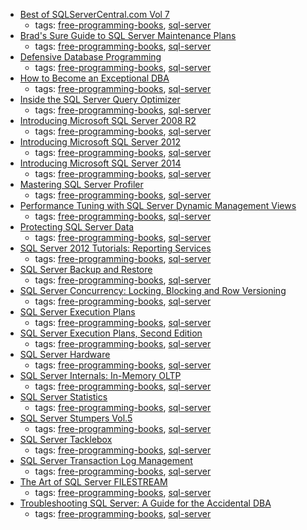 * [Best of SQLServerCentral.com Vol 7](http://www.red-gate.com/community/books/ssc-7)
    * tags: [free-programming-books](../tags/free-programming-books.md), [sql-server](../tags/sql-server.md)
* [Brad's Sure Guide to SQL Server Maintenance Plans](http://www.red-gate.com/community/books/sql-server-maintenance-plans)
    * tags: [free-programming-books](../tags/free-programming-books.md), [sql-server](../tags/sql-server.md)
* [Defensive Database Programming](http://download.red-gate.com/ebooks/SQL/defensive-database-programming.pdf)
    * tags: [free-programming-books](../tags/free-programming-books.md), [sql-server](../tags/sql-server.md)
* [How to Become an Exceptional DBA](http://www.red-gate.com/community/books/exceptional-dba-book)
    * tags: [free-programming-books](../tags/free-programming-books.md), [sql-server](../tags/sql-server.md)
* [Inside the SQL Server Query Optimizer](http://www.red-gate.com/products/sql-development/sql-prompt/entrypage/sql-query-optimizer-ebook3)
    * tags: [free-programming-books](../tags/free-programming-books.md), [sql-server](../tags/sql-server.md)
* [Introducing Microsoft SQL Server 2008 R2](http://social.technet.microsoft.com/wiki/contents/articles/11608.e-book-gallery-for-microsoft-technologies-en.aspx#IntroducingMicrosoftSQLServer2008R2)
    * tags: [free-programming-books](../tags/free-programming-books.md), [sql-server](../tags/sql-server.md)
* [Introducing Microsoft SQL Server 2012](http://social.technet.microsoft.com/wiki/contents/articles/11608.e-book-gallery-for-microsoft-technologies-en.aspx#IntroducingMicrosoftSQLServer2012)
    * tags: [free-programming-books](../tags/free-programming-books.md), [sql-server](../tags/sql-server.md)
* [Introducing Microsoft SQL Server 2014](http://blogs.msdn.com/b/microsoft_press/archive/2014/04/02/free-ebook-introducing-microsoft-sql-server-2014.aspx)
    * tags: [free-programming-books](../tags/free-programming-books.md), [sql-server](../tags/sql-server.md)
* [Mastering SQL Server Profiler](http://www.red-gate.com/community/books/mastering-sql-server-profiler)
    * tags: [free-programming-books](../tags/free-programming-books.md), [sql-server](../tags/sql-server.md)
* [Performance Tuning with SQL Server Dynamic Management Views](http://www.red-gate.com/community/books/dynamic-management-views)
    * tags: [free-programming-books](../tags/free-programming-books.md), [sql-server](../tags/sql-server.md)
* [Protecting SQL Server Data](http://www.red-gate.com/community/books/protecting-data)
    * tags: [free-programming-books](../tags/free-programming-books.md), [sql-server](../tags/sql-server.md)
* [SQL Server 2012 Tutorials: Reporting Services](http://social.technet.microsoft.com/wiki/contents/articles/11608.e-book-gallery-for-microsoft-technologies-en.aspx#SQLServer2012Tutorials%3AReportingServices)
    * tags: [free-programming-books](../tags/free-programming-books.md), [sql-server](../tags/sql-server.md)
* [SQL Server Backup and Restore](http://www.red-gate.com/community/books/sql-server-backup-and-restore)
    * tags: [free-programming-books](../tags/free-programming-books.md), [sql-server](../tags/sql-server.md)
* [SQL Server Concurrency: Locking, Blocking and Row Versioning](http://www.red-gate.com/community/books/sql-server-concurrency)
    * tags: [free-programming-books](../tags/free-programming-books.md), [sql-server](../tags/sql-server.md)
* [SQL Server Execution Plans](http://download.red-gate.com/ebooks/SQL/sql-server-execution-plans.pdf)
    * tags: [free-programming-books](../tags/free-programming-books.md), [sql-server](../tags/sql-server.md)
* [SQL Server Execution Plans, Second Edition](http://download.red-gate.com/ebooks/SQL/eBOOK_SQLServerExecutionPlans_2Ed_G_Fritchey.pdf)
    * tags: [free-programming-books](../tags/free-programming-books.md), [sql-server](../tags/sql-server.md)
* [SQL Server Hardware](http://www.red-gate.com/community/books/sql-server-hardware)
    * tags: [free-programming-books](../tags/free-programming-books.md), [sql-server](../tags/sql-server.md)
* [SQL Server Internals: In-Memory OLTP](http://www.red-gate.com/library/sql-server-internals-in-memory-oltp)
    * tags: [free-programming-books](../tags/free-programming-books.md), [sql-server](../tags/sql-server.md)
* [SQL Server Statistics](http://www.red-gate.com/community/books/sql-server-statistics)
    * tags: [free-programming-books](../tags/free-programming-books.md), [sql-server](../tags/sql-server.md)
* [SQL Server Stumpers Vol.5](http://www.red-gate.com/community/books/sql-server-stumpers-v5)
    * tags: [free-programming-books](../tags/free-programming-books.md), [sql-server](../tags/sql-server.md)
* [SQL Server Tacklebox](http://www.red-gate.com/community/books/sql-server-tacklebox)
    * tags: [free-programming-books](../tags/free-programming-books.md), [sql-server](../tags/sql-server.md)
* [SQL Server Transaction Log Management](http://www.red-gate.com/community/books/sql-server-transaction-log-management)
    * tags: [free-programming-books](../tags/free-programming-books.md), [sql-server](../tags/sql-server.md)
* [The Art of SQL Server FILESTREAM](http://www.red-gate.com/community/books/art-of-filestream)
    * tags: [free-programming-books](../tags/free-programming-books.md), [sql-server](../tags/sql-server.md)
* [Troubleshooting SQL Server: A Guide for the Accidental DBA](http://www.red-gate.com/community/books/accidental-dba)
    * tags: [free-programming-books](../tags/free-programming-books.md), [sql-server](../tags/sql-server.md)
